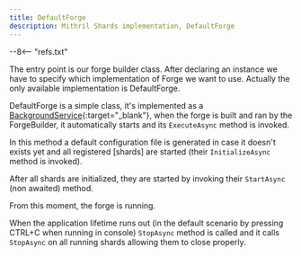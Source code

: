 ```yaml
---
title: DefaultForge
description: Mithril Shards implementation, DefaultForge
---
```


--8<-- "refs.txt"

The entry point is our forge builder class.
After declaring an instance we have to specify which implementation of Forge we want to use.
Actually the only available implementation is DefaultForge.

DefaultForge is a simple class, it's implemented as a [BackgroundService](https://docs.microsoft.com/en-us/dotnet/architecture/microservices/multi-container-microservice-net-applications/background-tasks-with-ihostedservice){:target="_blank"}, when the forge is built and ran by the ForgeBuilder, it automatically starts and its `ExecuteAsync` method is invoked.

In this method a default configuration file is generated in case it doesn't exists yet and all registered [shards] are started (their `InitializeAsync` method is invoked).

After all shards are initialized, they are started by invoking their `StartAsync` (non awaited) method.

From this moment, the forge is running.

When the application lifetime runs out (in the default scenario by pressing CTRL+C when running in console) `StopAsync` method is called and it calls `StopAsync` on all running shards allowing them to close properly.